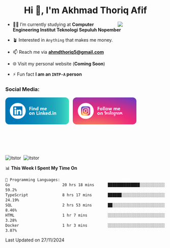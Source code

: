 <h1 align="center">Hi 👋, I'm Akhmad Thoriq Afif</h1>

<img align="right" src="https://i.giphy.com/media/VbnUQpnihPSIgIXuZv/giphy.webp" style="width:30%;">

- 👨‍🎓 I’m currently studying at **Computer Engineering Institut Teknologi Sepuluh Nopember**

- 🪴 Interested in `Anything` that makes me money.

- 📫 Reach me via **ahmdthoriq5@gmail.com**

- 🌐 Visit my personal website (**Coming Soon**)

- ⚡ Fun fact **I am an `INTP-A` person**

<h3 align="left">Social Media:</h3>
<p align="left">
<a href="https://linkedin.com/in/akhmad-thoriq-afif" target="_blank"><img align="center" src="./images/linkedin.png" alt="akhmad-thoriq-afif" width="200" /></a>&nbsp;&nbsp;
<a href="https://instagram.com/ahmdthoriq_" target="_blank"><img align="center" src="./images/instagram.png" alt="ahmdthoriq_"width="200" /></a>
</p>
</br>
</br>
</br>
</br>
<p><img align="center" src="https://github-readme-stats.vercel.app/api?username=itstor&show_icons=true&locale=en&theme=nord" alt="itstor" height="170"/>&nbsp;&nbsp;<img align="center" src="https://github-readme-stats.vercel.app/api/top-langs?username=itstor&show_icons=true&locale=en&layout=compact&theme=nord" alt="itstor" height="170" /></p>

<!--START_SECTION:waka-->
📊 **This Week I Spent My Time On** 

```text
💬 Programming Languages: 
Go                       20 hrs 18 mins      ██████████████░░░░░░░░░░░   59.2% 
TypeScript               8 hrs 17 mins       ██████░░░░░░░░░░░░░░░░░░░   24.19% 
SQL                      2 hrs 53 mins       ██░░░░░░░░░░░░░░░░░░░░░░░   8.46% 
HTML                     1 hr 7 mins         ░░░░░░░░░░░░░░░░░░░░░░░░░   3.28% 
Docker                   1 hr 3 mins         ░░░░░░░░░░░░░░░░░░░░░░░░░   3.07%

```


 Last Updated on 27/11/2024
<!--END_SECTION:waka-->
